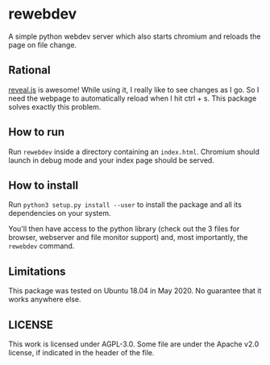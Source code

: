 # rewebdev

A simple python webdev server which also starts chromium and reloads the page on file change.

## Rational

[reveal.js](https://github.com/hakimel/reveal.js/) is awesome! While using it, I really like to see changes as I go.
So I need the webpage to automatically reload when I hit ctrl + s.
This package solves exactly this problem.

## How to run

Run `rewebdev` inside a directory containing an `index.html`.
Chromium should launch in debug mode and your index page should be served.

## How to install

Run `python3 setup.py install --user` to install the package and all its dependencies on your system.

You'll then have access to the python library (check out the 3 files for browser, webserver and file monitor support) and, most importantly, the `rewebdev` command.

## Limitations

This package was tested on Ubuntu 18.04 in May 2020.
No guarantee that it works anywhere else.

## LICENSE

This work is licensed under AGPL-3.0.
Some file are under the Apache v2.0 license, if indicated in the header of the file.

